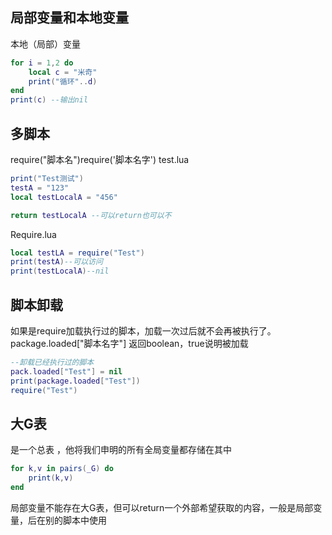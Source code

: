 ## 局部变量和本地变量
本地（局部）变量
```lua
for i = 1,2 do
	local c = "米奇"
	print("循环"..d)
end
print(c) --输出nil
```
## 多脚本
require("脚本名")require('脚本名字')
test.lua
```lua
print("Test测试")
testA = "123"
local testLocalA = "456"

return testLocalA --可以return也可以不
```
Require.lua
```lua
local testLA = require("Test")
print(testA)--可以访问
print(testLocalA)--nil
```
## 脚本卸载
如果是require加载执行过的脚本，加载一次过后就不会再被执行了。
package.loaded\["脚本名字"]
返回boolean，true说明被加载
```lua
--卸载已经执行过的脚本
pack.loaded["Test"] = nil
print(package.loaded["Test"])
require("Test")
```
## 大G表
是一个总表 ，他将我们申明的所有全局变量都存储在其中
```lua
for k,v in pairs(_G) do
	print(k,v)
end
```
局部变量不能存在大G表，但可以return一个外部希望获取的内容，一般是局部变量，后在别的脚本中使用




